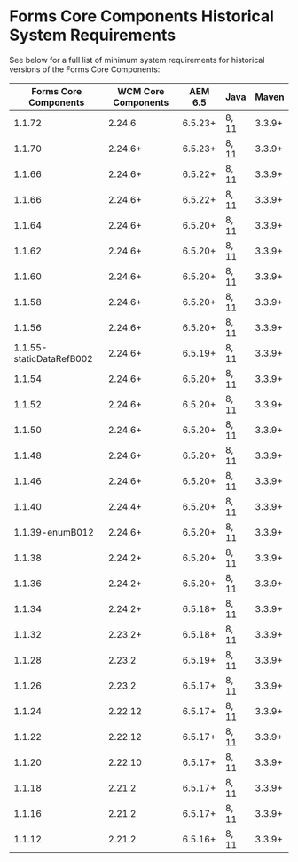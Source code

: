 # Forms Core Components Historical System Requirements

See below for a full list of minimum system requirements for historical versions of the Forms Core Components:

| Forms Core Components | WCM Core Components | AEM 6.5 | Java  | Maven  |  
|-----------------------|---------------------|---------| ----- | ------ |
| 1.1.72                | 2.24.6             | 6.5.23+ | 8, 11 | 3.3.9+ |
| 1.1.70                | 2.24.6+             | 6.5.23+ | 8, 11 | 3.3.9+ |
| 1.1.66                | 2.24.6+             | 6.5.22+ | 8, 11 | 3.3.9+ |
| 1.1.66                | 2.24.6+             | 6.5.22+ | 8, 11 | 3.3.9+ |
| 1.1.64                | 2.24.6+             | 6.5.20+ | 8, 11 | 3.3.9+ |
| 1.1.62                | 2.24.6+             | 6.5.20+ | 8, 11 | 3.3.9+ |
| 1.1.60                | 2.24.6+             | 6.5.20+ | 8, 11 | 3.3.9+ |
| 1.1.58                | 2.24.6+             | 6.5.20+ | 8, 11 | 3.3.9+ |
| 1.1.56                | 2.24.6+             | 6.5.20+ | 8, 11 | 3.3.9+ |
| 1.1.55-staticDataRefB002                | 2.24.6+             | 6.5.19+ | 8, 11 | 3.3.9+ |
| 1.1.54                | 2.24.6+             | 6.5.20+ | 8, 11 | 3.3.9+ |
| 1.1.52                | 2.24.6+             | 6.5.20+ | 8, 11 | 3.3.9+ |
| 1.1.50                | 2.24.6+             | 6.5.20+ | 8, 11 | 3.3.9+ |
| 1.1.48                | 2.24.6+             | 6.5.20+ | 8, 11 | 3.3.9+ |
| 1.1.46                | 2.24.6+             | 6.5.20+ | 8, 11 | 3.3.9+ |
| 1.1.40                | 2.24.4+              | 6.5.20+ | 8, 11 | 3.3.9+ |
| 1.1.39-enumB012                | 2.24.6+             | 6.5.20+ | 8, 11 | 3.3.9+ |
| 1.1.38                | 2.24.2+              | 6.5.20+ | 8, 11 | 3.3.9+ |
| 1.1.36                | 2.24.2+              | 6.5.20+ | 8, 11 | 3.3.9+ |
| 1.1.34                | 2.24.2+              | 6.5.18+ | 8, 11 | 3.3.9+ |
| 1.1.32                | 2.23.2+              | 6.5.18+ | 8, 11 | 3.3.9+ |
| 1.1.28                | 2.23.2              | 6.5.19+ | 8, 11 | 3.3.9+ |
| 1.1.26                | 2.23.2              | 6.5.17+ | 8, 11 | 3.3.9+ |
| 1.1.24                | 2.22.12             | 6.5.17+ | 8, 11 | 3.3.9+ |
| 1.1.22                | 2.22.12             | 6.5.17+ | 8, 11 | 3.3.9+ |
| 1.1.20                | 2.22.10             | 6.5.17+ | 8, 11 | 3.3.9+ |
| 1.1.18                | 2.21.2              | 6.5.17+ | 8, 11 | 3.3.9+ |
| 1.1.16                | 2.21.2              | 6.5.17+ | 8, 11 | 3.3.9+ |
| 1.1.12                | 2.21.2              | 6.5.16+ | 8, 11 | 3.3.9+ |


